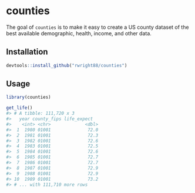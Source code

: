 # counties

The goal of `counties` is to make it easy to create a US county dataset of the best available demographic, health, income, and other data.

## Installation

``` r
devtools::install_github("rwright88/counties")
```

## Usage

``` r
library(counties)

get_life()
#> # A tibble: 111,720 x 3
#>   year county_fips life_expect
#>    <int> <chr>             <dbl>
#>  1  1980 01001              72.0
#>  2  1981 01001              72.3
#>  3  1982 01001              72.6
#>  4  1983 01001              72.5
#>  5  1984 01001              72.6
#>  6  1985 01001              72.7
#>  7  1986 01001              72.7
#>  8  1987 01001              72.9
#>  9  1988 01001              72.9
#> 10  1989 01001              73.2
#> # ... with 111,710 more rows
```
